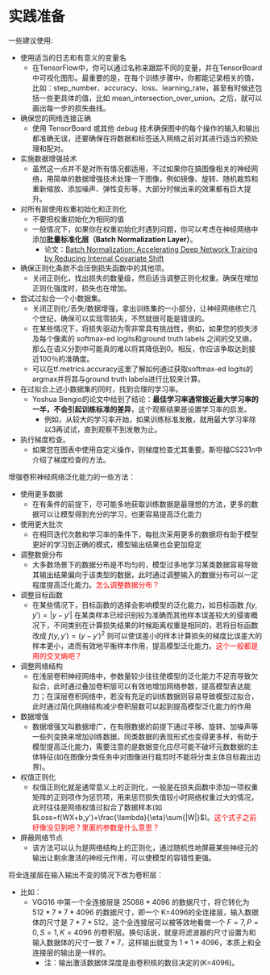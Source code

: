 # 实践准备


一些建议使用:

- 使用适当的日志和有意义的变量名
  - 在TensorFlow中，你可以通过名称来跟踪不同的变量，并在TensorBoard 中可视化图形。最重要的是，在每个训练步骤中，你都能记录相关的值，比如：step_number、accuracy、loss、learning_rate，甚至有时候还包括一些更具体的值，比如 mean_intersection_over_union。之后，就可以画出每一步的损失曲线。
- 确保您的网络连接正确
  - 使用 TensorBoard 或其他 debug 技术确保图中的每个操作的输入和输出都准确无误，还要确保在将数据和标签送入网络之前对其进行适当的预处理和配对。
- 实施数据增强技术
  - 虽然这一点并不是对所有情况都适用，不过如果你在搞图像相关的神经网络，用简单的数据增强技术处理一下图像，例如镜像、旋转、随机裁剪和重新缩放、添加噪声、弹性变形等，大部分时候出来的效果都有巨大提升。
- 对所有层使用权重初始化和正则化
  - 不要把权重初始化为相同的值
  - 一般情况下，如果你在权重初始化时遇到问题，你可以考虑在神经网络中添加**批量标准化层（Batch Normalization Layer）**。
    - 论文：[Batch Normalization: Accelerating Deep Network Training by Reducing Internal Covariate Shift](https://arxiv.org/abs/1502.03167)
- 确保正则化条款不会压倒损失函数中的其他项。
  - 关闭正则化，找出损失的数量级，然后适当调整正则化权重。确保在增加正则化强度时，损失也在增加。
- 尝试过拟合一个小数据集。
  - 关闭正则化/丢失/数据增强，拿出训练集的一小部分，让神经网络练它几个世纪，确保可以实现零损失，不然就很可能是错误的。
  - 在某些情况下，将损失驱动为零非常具有挑战性，例如，如果您的损失涉及每个像素的 softmax-ed logits和ground truth labels 之间的交叉熵，那么在语义分割中可能真的难以将其降低到0。相反，你应该争取达到接近100％的准确度。
  - 可以在tf.metrics.accuracy这里了解如何通过获取softmax-ed logits的argmax并将其与ground truth labels进行比较来计算。
- 在过拟合上述小数据集的同时，找到合理的学习率。
  - Yoshua Bengio的论文中给到了结论：**最佳学习率通常接近最大学习率的一半，不会引起训练标准的差异**，这个观察结果是设置学习率的启发。
    - 例如，从较大的学习率开始，如果训练标准发散，就用最大学习率除以3再试试，直到观察不到发散为止。
- 执行梯度检查。
  - 如果您在图表中使用自定义操作，则梯度检查尤其重要。斯坦福CS231n中介绍了梯度检查的方法。






增强卷积神经网络泛化能力的一些方法：



- 使用更多数据
  - 在有条件的前提下，尽可能多地获取训练数据是最理想的方法，更多的数据可以让模型得到充分的学习，也更容易提高泛化能力
- 使用更大批次
  - 在相同迭代次数和学习率的条件下，每批次采用更多的数据将有助于模型更好的学习到正确的模式，模型输出结果也会更加稳定
- 调整数据分布
  - 大多数场景下的数据分布是不均匀的，模型过多地学习某类数据容易导致其输出结果偏向于该类型的数据，此时通过调整输入的数据分布可以一定程度提高泛化能力。<span style="color:red;">怎么调整数据分布？</span>
- 调整目标函数
  - 在某些情况下，目标函数的选择会影响模型的泛化能力，如目标函数 $f(y,y')=|y-y'|$ 在某类样本已经识别较为准确而其他样本误差较大的侵害概况下，不同类别在计算损失结果的时候距离权重是相同的，若将目标函数改成 $f(y,y')=(y-y')^2$ 则可以使误差小的样本计算损失的梯度比误差大的样本更小，进而有效地平衡样本作用，提高模型泛化能力。<span style="color:red;">这个一般都是用的交叉熵吧？</span>
- 调整网络结构
  - 在浅层卷积神经网络中，参数量较少往往使模型的泛化能力不足而导致欠拟合，此时通过叠加卷积层可以有效地增加网络参数，提高模型表达能力；在深层卷积网络中，若没有充足的训练数据则容易导致模型过拟合，此时通过简化网络结构减少卷积层数可以起到提高模型泛化能力的作用
- 数据增强
  - 数据增强又叫数据增广，在有限数据的前提下通过平移、旋转、加噪声等一些列变换来增加训练数据，同类数据的表现形式也变得更多样，有助于模型提高泛化能力，需要注意的是数据变化应尽可能不破坏元数数据的主体特征(如在图像分类任务中对图像进行裁剪时不能将分类主体目标裁出边界)。
- 权值正则化
  - 权值正则化就是通常意义上的正则化，一般是在损失函数中添加一项权重矩阵的正则项作为惩罚项，用来惩罚损失值较小时网络权重过大的情况，此时往往是网络权值过拟合了数据样本(如 $Loss=f(WX+b,y')+\frac{\lambda}{\eta}\sum{|W|}$)。<span style="color:red;">这个式子之前好像没见到吧？里面的参数是什么意思？</span>
- 屏蔽网络节点
  - 该方法可以认为是网络结构上的正则化，通过随机性地屏蔽某些神经元的输出让剩余激活的神经元作用，可以使模型的容错性更强。





将全连接层在输入输出不变的情况下改为卷积层：

- 比如：
  - VGG16 中第一个全连接层是 $25088 * 4096$ 的数据尺寸，将它转化为 $512 * 7 * 7 * 4096$ 的数据尺寸，即一个 K=4096的全连接层，输入数据体的尺寸是 $7 * 7 * 512$，这个全连接层可以被等效地看做一个 $F=7, P=0, S=1, K=4096$ 的卷积层。换句话说，就是将滤波器的尺寸设置为和输入数据体的尺寸一致 $7*7$，这样输出就变为 $1 * 1 * 4096$，本质上和全连接层的输出是一样的。
    - 注：输出激活数据体深度是由卷积核的数目决定的(K=4096)。
